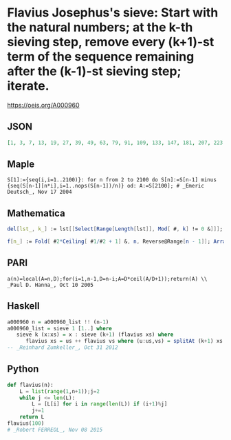 # Flavius Josephus's sieve: Start with the natural numbers; at the k\-th sieving step, remove every \(k\+1\)\-st term of the sequence remaining after the \(k\-1\)\-st sieving step; iterate\.
https://oeis.org/A000960
## JSON
```JSON
[1, 3, 7, 13, 19, 27, 39, 49, 63, 79, 91, 109, 133, 147, 181, 207, 223, 253, 289, 307, 349, 387, 399, 459, 481, 529, 567, 613, 649, 709, 763, 807, 843, 927, 949, 1009, 1093, 1111, 1189, 1261, 1321, 1359, 1471, 1483, 1579, 1693, 1719, 1807, 1899, 1933, 2023]
```
## Maple
```Maple
S[1]:={seq(i,i=1..2100)}: for n from 2 to 2100 do S[n]:=S[n-1] minus {seq(S[n-1][n*i],i=1..nops(S[n-1])/n)} od: A:=S[2100]; # _Emeric Deutsch_, Nov 17 2004
```
## Mathematica
```Mathematica
del[lst_, k_] := lst[[Select[Range[Length[lst]], Mod[ #, k] != 0 &]]]; For[k = 2; s = Range[2100], k <= Length[s], k++, s = del[s, k]]; s
```
```Mathematica
f[n_] := Fold[ #2*Ceiling[ #1/#2 + 1] &, n, Reverse@Range[n - 1]]; Array[f, 60] (* _Robert G. Wilson v_, Nov 05 2005 *)
```
## PARI
```PARI
a(n)=local(A=n,D);for(i=1,n-1,D=n-i;A=D*ceil(A/D+1));return(A) \\ _Paul D. Hanna_, Oct 10 2005
```
## Haskell
```Haskell
a000960 n = a000960_list !! (n-1)
a000960_list = sieve 1 [1..] where
   sieve k (x:xs) = x : sieve (k+1) (flavius xs) where
      flavius xs = us ++ flavius vs where (u:us,vs) = splitAt (k+1) xs
-- _Reinhard Zumkeller_, Oct 31 2012
```
## Python
```Python
def flavius(n):
    L = list(range(1,n+1));j=2
    while j <= len(L):
        L = [L[i] for i in range(len(L)) if (i+1)%j]
        j+=1
    return L
flavius(100)
# _Robert FERREOL_, Nov 08 2015
```
